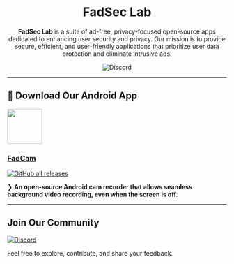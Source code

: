 <div align="center">

# FadSec Lab

**FadSec Lab** is a suite of ad-free, privacy-focused open-source apps dedicated to enhancing user security and privacy. Our mission is to provide secure, efficient, and user-friendly applications that prioritize user data protection and eliminate intrusive ads. 

<img alt="Discord" src="https://img.shields.io/discord/1263384048194027520?style=social&logo=discord&label=Join%20chat&color=red">
</div>

---

## 📱 Download Our Android App

<img src="https://github.com/anonfaded/FadCam/assets/124708903/d6f99201-65c7-4c93-bf13-d4a0d65172ac" style="width: 80px; height: auto;" >

### [FadCam](https://github.com/anonfaded/FadCam/) 

[![GitHub all releases](https://img.shields.io/github/downloads/anonfaded/FadCam/total?label=Downloads&logo=github)](https://github.com/anonfaded/FadCam/releases/)

❯ **An open-source Android cam recorder that allows seamless background video recording, even when the screen is off.**

---

## Join Our Community

[![Discord](https://img.shields.io/discord/1263384048194027520?label=Join%20Us%20on%20Discord&logo=discord)](https://discord.gg/kvAZvdkuuN )

Feel free to explore, contribute, and share your feedback.

